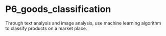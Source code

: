 # P6_goods_classification

Through text analysis and image analysis, use machine learning algorithm to classify products on a market place.
